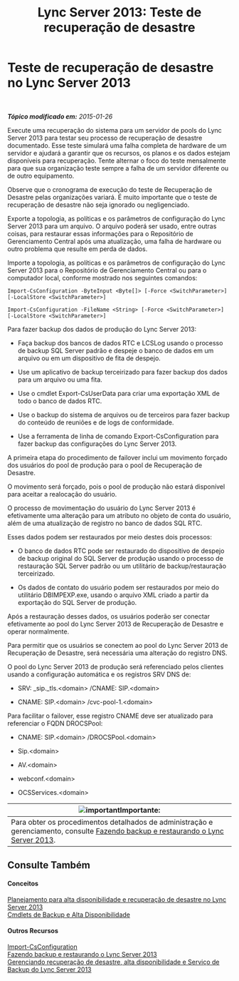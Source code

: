 ﻿---
title: 'Lync Server 2013: Teste de recuperação de desastre'
TOCTitle: Teste de recuperação de desastre
ms:assetid: 04f5e747-d837-4350-9fc0-8605dbf025a7
ms:mtpsurl: https://technet.microsoft.com/pt-br/library/Dn747887(v=OCS.15)
ms:contentKeyID: 62293580
ms.date: 05/19/2016
mtps_version: v=OCS.15
ms.translationtype: HT
---

# Teste de recuperação de desastre no Lync Server 2013

 

_**Tópico modificado em:** 2015-01-26_

Execute uma recuperação do sistema para um servidor de pools do Lync Server 2013 para testar seu processo de recuperação de desastre documentado. Esse teste simulará uma falha completa de hardware de um servidor e ajudará a garantir que os recursos, os planos e os dados estejam disponíveis para recuperação. Tente alternar o foco do teste mensalmente para que sua organização teste sempre a falha de um servidor diferente ou de outro equipamento.

Observe que o cronograma de execução do teste de Recuperação de Desastre pelas organizações variará. É muito importante que o teste de recuperação de desastre não seja ignorado ou negligenciado.


Exporte a topologia, as políticas e os parâmetros de configuração do Lync Server 2013 para um arquivo. O arquivo poderá ser usado, entre outras coisas, para restaurar essas informações para o Repositório de Gerenciamento Central após uma atualização, uma falha de hardware ou outro problema que resulte em perda de dados.

Importe a topologia, as políticas e os parâmetros de configuração do Lync Server 2013 para o Repositório de Gerenciamento Central ou para o computador local, conforme mostrado nos seguintes comandos:

`Import-CsConfiguration -ByteInput <Byte[]> [-Force <SwitchParameter>] [-LocalStore <SwitchParameter>]`

`Import-CsConfiguration -FileName <String> [-Force <SwitchParameter>] [-LocalStore <SwitchParameter>]`

Para fazer backup dos dados de produção do Lync Server 2013:

  - Faça backup dos bancos de dados RTC e LCSLog usando o processo de backup SQL Server padrão e despeje o banco de dados em um arquivo ou em um dispositivo de fita de despejo.

  - Use um aplicativo de backup terceirizado para fazer backup dos dados para um arquivo ou uma fita.

  - Use o cmdlet Export-CsUserData para criar uma exportação XML de todo o banco de dados RTC.

  - Use o backup do sistema de arquivos ou de terceiros para fazer backup do conteúdo de reuniões e de logs de conformidade.

  - Use a ferramenta de linha de comando Export-CsConfiguration para fazer backup das configurações do Lync Server 2013.

A primeira etapa do procedimento de failover inclui um movimento forçado dos usuários do pool de produção para o pool de Recuperação de Desastre.

O movimento será forçado, pois o pool de produção não estará disponível para aceitar a realocação do usuário.

O processo de movimentação do usuário do Lync Server 2013 é efetivamente uma alteração para um atributo no objeto de conta do usuário, além de uma atualização de registro no banco de dados SQL RTC.

Esses dados podem ser restaurados por meio destes dois processos:

  - O banco de dados RTC pode ser restaurado do dispositivo de despejo de backup original do SQL Server de produção usando o processo de restauração SQL Server padrão ou um utilitário de backup/restauração terceirizado.

  - Os dados de contato do usuário podem ser restaurados por meio do utilitário DBIMPEXP.exe, usando o arquivo XML criado a partir da exportação do SQL Server de produção.

Após a restauração desses dados, os usuários poderão ser conectar efetivamente ao pool do Lync Server 2013 de Recuperação de Desastre e operar normalmente.

Para permitir que os usuários se conectem ao pool do Lync Server 2013 de Recuperação de Desastre, será necessária uma alteração do registro DNS.

O pool do Lync Server 2013 de produção será referenciado pelos clientes usando a configuração automática e os registros SRV DNS de:

  - SRV: \_sip.\_tls.\<domain\> /CNAME: SIP.\<domain\>

  - CNAME: SIP.\<domain\> /cvc-pool-1.\<domain\>

Para facilitar o failover, esse registro CNAME deve ser atualizado para referenciar o FQDN DROCSPool:

  - CNAME: SIP.\<domain\> /DROCSPool.\<domain\>

  - Sip.\<domain\>

  - AV.\<domain\>

  - webconf.\<domain\>

  - OCSServices.\<domain\>

<table>
<thead>
<tr class="header">
<th><img src="images/Gg425939.important(OCS.15).gif" title="important" alt="important" />Importante:</th>
</tr>
</thead>
<tbody>
<tr class="odd">
<td>Para obter os procedimentos detalhados de administração e gerenciamento, consulte <a href="lync-server-2013-backing-up-and-restoring-lync-server.md">Fazendo backup e restaurando o Lync Server 2013</a>.</td>
</tr>
</tbody>
</table>


## Consulte Também

#### Conceitos

[Planejamento para alta disponibilidade e recuperação de desastre no Lync Server 2013](lync-server-2013-planning-for-high-availability-and-disaster-recovery.md)  
[Cmdlets de Backup e Alta Disponibilidade](https://docs.microsoft.com/en-us/powershell/module/skype/?view=skype-ps)  

#### Outros Recursos

[Import-CsConfiguration](https://docs.microsoft.com/en-us/powershell/module/skype/Import-CsConfiguration)  
[Fazendo backup e restaurando o Lync Server 2013](lync-server-2013-backing-up-and-restoring-lync-server.md)  
[Gerenciando recuperação de desastre, alta disponibilidade e Serviço de Backup do Lync Server 2013](lync-server-2013-managing-lync-server-disaster-recovery-high-availability-and-backup-service.md)

